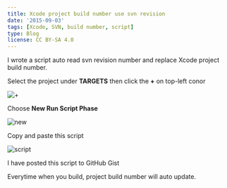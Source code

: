 ```yaml
---
title: Xcode project build number use svn revision
date: '2015-09-03'
tags: [Xcode, SVN, build number, script]
type: Blog
license: CC BY-SA 4.0
---
```


I wrote a script auto read svn revision number and replace Xcode project build number.

Select the project under **TARGETS** then click the **+** on top-left conor

![+](/static/images/+.png)

Choose **New Run Script Phase**

![new](/static/images/new.png)

Copy and paste this script

![script](/static/images/script.png)

I have posted this script to GitHub Gist

<script src="https://gist.github.com/HackingGate/945c53824f6b8f441868.js"></script>

Everytime when you build, project build number will auto update.

